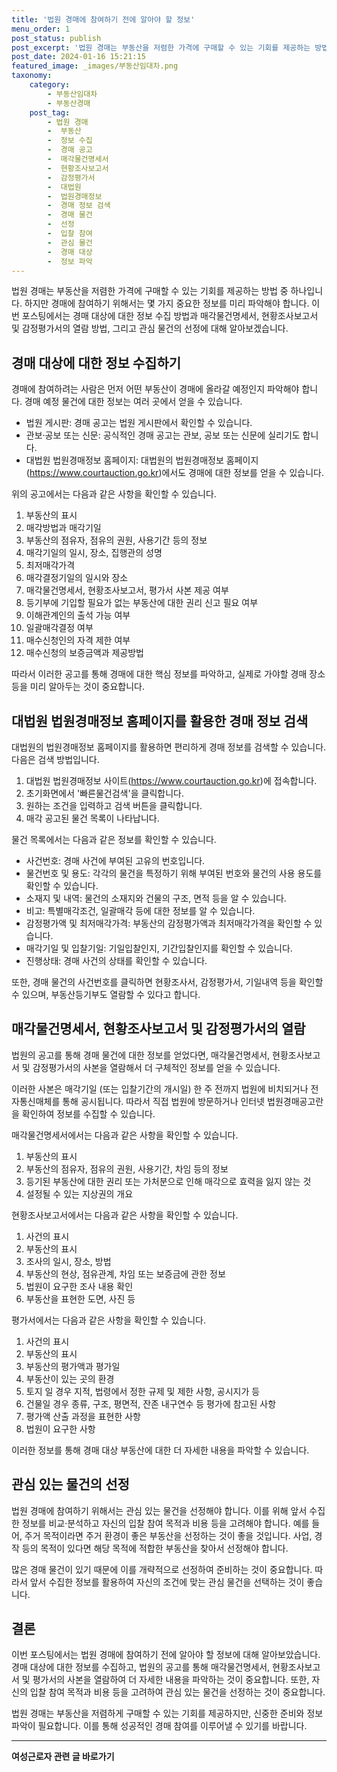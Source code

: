 ```yaml
---
title: '법원 경매에 참여하기 전에 알아야 할 정보'
menu_order: 1
post_status: publish
post_excerpt: '법원 경매는 부동산을 저렴한 가격에 구매할 수 있는 기회를 제공하는 방법 중 하나입니다. 하지만 경매에 참여하기 위해서는 몇 가지 중요한 정보를 미리 파악해야 합니다. 이번 포스팅에서는 경매 대상에 대한 정보 수집 방법과 매각물건명세서, 현황조사보고서 및 감정평가서의 열람 방법, 그리고 관심 물건의 선정에 대해 알아보겠습니다.'
post_date: 2024-01-16 15:21:15
featured_image: _images/부동산임대차.png
taxonomy:
    category:
        - 부동산임대차
        - 부동산경매
    post_tag:
        - 법원 경매
        -  부동산
        -  정보 수집
        -  경매 공고
        -  매각물건명세서
        -  현황조사보고서
        -  감정평가서
        -  대법원
        -  법원경매정보
        -  경매 정보 검색
        -  경매 물건
        -  선정
        -  입찰 참여
        -  관심 물건
        -  경매 대상
        -  정보 파악
---
```



법원 경매는 부동산을 저렴한 가격에 구매할 수 있는 기회를 제공하는 방법 중 하나입니다. 하지만 경매에 참여하기 위해서는 몇 가지 중요한 정보를 미리 파악해야 합니다. 이번 포스팅에서는 경매 대상에 대한 정보 수집 방법과 매각물건명세서, 현황조사보고서 및 감정평가서의 열람 방법, 그리고 관심 물건의 선정에 대해 알아보겠습니다.

## 경매 대상에 대한 정보 수집하기

경매에 참여하려는 사람은 먼저 어떤 부동산이 경매에 올라갈 예정인지 파악해야 합니다. 경매 예정 물건에 대한 정보는 여러 곳에서 얻을 수 있습니다. 

- 법원 게시판: 경매 공고는 법원 게시판에서 확인할 수 있습니다.
- 관보·공보 또는 신문: 공식적인 경매 공고는 관보, 공보 또는 신문에 실리기도 합니다.
- 대법원 법원경매정보 홈페이지: 대법원의 법원경매정보 홈페이지(https://www.courtauction.go.kr)에서도 경매에 대한 정보를 얻을 수 있습니다.

위의 공고에서는 다음과 같은 사항을 확인할 수 있습니다.

1. 부동산의 표시
2. 매각방법과 매각기일
3. 부동산의 점유자, 점유의 권원, 사용기간 등의 정보
4. 매각기일의 일시, 장소, 집행관의 성명
5. 최저매각가격
6. 매각결정기일의 일시와 장소
7. 매각물건명세서, 현황조사보고서, 평가서 사본 제공 여부
8. 등기부에 기입할 필요가 없는 부동산에 대한 권리 신고 필요 여부
9. 이해관계인의 출석 가능 여부
10. 일괄매각결정 여부
11. 매수신청인의 자격 제한 여부
12. 매수신청의 보증금액과 제공방법

따라서 이러한 공고를 통해 경매에 대한 핵심 정보를 파악하고, 실제로 가야할 경매 장소 등을 미리 알아두는 것이 중요합니다.

## 대법원 법원경매정보 홈페이지를 활용한 경매 정보 검색

대법원의 법원경매정보 홈페이지를 활용하면 편리하게 경매 정보를 검색할 수 있습니다. 다음은 검색 방법입니다.

1. 대법원 법원경매정보 사이트(https://www.courtauction.go.kr)에 접속합니다.
2. 초기화면에서 '빠른물건검색'을 클릭합니다.
3. 원하는 조건을 입력하고 검색 버튼을 클릭합니다.
4. 매각 공고된 물건 목록이 나타납니다.

물건 목록에서는 다음과 같은 정보를 확인할 수 있습니다.

- 사건번호: 경매 사건에 부여된 고유의 번호입니다.
- 물건번호 및 용도: 각각의 물건을 특정하기 위해 부여된 번호와 물건의 사용 용도를 확인할 수 있습니다.
- 소재지 및 내역: 물건의 소재지와 건물의 구조, 면적 등을 알 수 있습니다.
- 비고: 특별매각조건, 일괄매각 등에 대한 정보를 알 수 있습니다.
- 감정평가액 및 최저매각가격: 부동산의 감정평가액과 최저매각가격을 확인할 수 있습니다.
- 매각기일 및 입찰기일: 기일입찰인지, 기간입찰인지를 확인할 수 있습니다.
- 진행상태: 경매 사건의 상태를 확인할 수 있습니다.

또한, 경매 물건의 사건번호를 클릭하면 현황조사서, 감정평가서, 기일내역 등을 확인할 수 있으며, 부동산등기부도 열람할 수 있다고 합니다.

## 매각물건명세서, 현황조사보고서 및 감정평가서의 열람

법원의 공고를 통해 경매 물건에 대한 정보를 얻었다면, 매각물건명세서, 현황조사보고서 및 감정평가서의 사본을 열람해서 더 구체적인 정보를 얻을 수 있습니다.

이러한 사본은 매각기일 (또는 입찰기간의 개시일) 한 주 전까지 법원에 비치되거나 전자통신매체를 통해 공시됩니다. 따라서 직접 법원에 방문하거나 인터넷 법원경매공고란을 확인하여 정보를 수집할 수 있습니다.

매각물건명세서에서는 다음과 같은 사항을 확인할 수 있습니다.

1. 부동산의 표시
2. 부동산의 점유자, 점유의 권원, 사용기간, 차임 등의 정보
3. 등기된 부동산에 대한 권리 또는 가처분으로 인해 매각으로 효력을 잃지 않는 것
4. 설정될 수 있는 지상권의 개요

현황조사보고서에서는 다음과 같은 사항을 확인할 수 있습니다.

1. 사건의 표시
2. 부동산의 표시
3. 조사의 일시, 장소, 방법
4. 부동산의 현상, 점유관계, 차임 또는 보증금에 관한 정보
5. 법원이 요구한 조사 내용 확인
6. 부동산을 표현한 도면, 사진 등

평가서에서는 다음과 같은 사항을 확인할 수 있습니다.

1. 사건의 표시
2. 부동산의 표시
3. 부동산의 평가액과 평가일
4. 부동산이 있는 곳의 환경
5. 토지 일 경우 지적, 법령에서 정한 규제 및 제한 사항, 공시지가 등
6. 건물일 경우 종류, 구조, 평면적, 잔존 내구연수 등 평가에 참고된 사항
7. 평가액 산출 과정을 표현한 사항
8. 법원이 요구한 사항

이러한 정보를 통해 경매 대상 부동산에 대한 더 자세한 내용을 파악할 수 있습니다.

## 관심 있는 물건의 선정

법원 경매에 참여하기 위해서는 관심 있는 물건을 선정해야 합니다. 이를 위해 앞서 수집한 정보를 비교·분석하고 자신의 입찰 참여 목적과 비용 등을 고려해야 합니다. 예를 들어, 주거 목적이라면 주거 환경이 좋은 부동산을 선정하는 것이 좋을 것입니다. 사업, 경작 등의 목적이 있다면 해당 목적에 적합한 부동산을 찾아서 선정해야 합니다.

많은 경매 물건이 있기 때문에 이를 개략적으로 선정하여 준비하는 것이 중요합니다. 따라서 앞서 수집한 정보를 활용하여 자신의 조건에 맞는 관심 물건을 선택하는 것이 좋습니다.


## 결론

이번 포스팅에서는 법원 경매에 참여하기 전에 알아야 할 정보에 대해 알아보았습니다. 경매 대상에 대한 정보를 수집하고, 법원의 공고를 통해 매각물건명세서, 현황조사보고서 및 평가서의 사본을 열람하여 더 자세한 내용을 파악하는 것이 중요합니다. 또한, 자신의 입찰 참여 목적과 비용 등을 고려하여 관심 있는 물건을 선정하는 것이 중요합니다.

법원 경매는 부동산을 저렴하게 구매할 수 있는 기회를 제공하지만, 신중한 준비와 정보 파악이 필요합니다. 이를 통해 성공적인 경매 참여를 이루어낼 수 있기를 바랍니다.
<!-- wp:separator -->
<hr class="wp-block-separator has-alpha-channel-opacity"/>
<!-- /wp:separator -->

<!-- wp:group {"backgroundColor":"base","layout":{"type":"constrained"}} -->
<div class="wp-block-group has-base-background-color has-background"><!-- wp:paragraph {"align":"center","fontSize":"medium"} -->
<p class="has-text-align-center has-large-font-size"><strong>여성근로자 관련 글 바로가기</strong></p>
<!-- /wp:paragraph -->


<!-- wp:latest-posts
{"categories":[{"id":10991,"count":19,"description":"","link":"https://uknowlaw.com/category/%ec%97%ac%ec%84%b1%ea%b7%bc%eb%a1%9c%ec%9e%90/","name":"여성근로자","slug":"여성근로자","taxonomy":"category","parent":0,"meta":[],"_links":{"self":[{"href":"https://uknowlaw.com/wp-json/wp/v2/categories/10991"}],"collection":[{"href":"https://uknowlaw.com/wp-json/wp/v2/categories"}],"about":[{"href":"https://uknowlaw.com/wp-json/wp/v2/taxonomies/category"}],"wp:post_type":[{"href":"https://uknowlaw.com/wp-json/wp/v2/posts?categories=10991"}],"curies":[{"name":"wp","href":"https://api.w.org/{rel}","templated":true}]}}],"postsToShow":100,"excerptLength":28,"postLayout":"grid","columns":2,"featuredImageAlign":"left","featuredImageSizeSlug":"large","fontSize":"small"} /--></div>
<!-- /wp:group -->